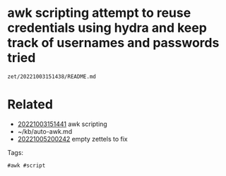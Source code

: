 # awk scripting attempt to reuse credentials using hydra and keep track of usernames and passwords tried

` zet/20221003151438/README.md `

# Related

- [20221003151441](/zet/20221003151441/README.md) awk scripting
- ~/kb/auto-awk.md
- [20221005200242](/zet/20221005200242/README.md) empty zettels to fix

Tags:

    #awk #script 
